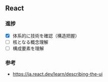## React

### 進捗
- [x] 体系的に技術を確認（構造把握）
- [ ] 核となる概念理解
- [ ] 構成要素を理解

### 参考
- https://ja.react.dev/learn/describing-the-ui
